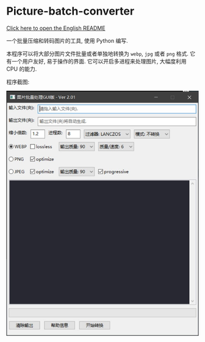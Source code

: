 # Picture-batch-converter

[Click here to open the English README](./README.md)

一个批量压缩和转码图片的工具, 使用 Python 编写.

本程序可以将大部分图片文件批量或者单独地转换为 ```webp```, ```jpg``` 或者 ```png``` 格式. 它有一个用户友好, 易于操作的界面. 它可以开启多进程来处理图片, 大幅度利用 CPU 的能力.

程序截图:

![MianFrame](./image/MainFrame.zh-CN.jpg)
